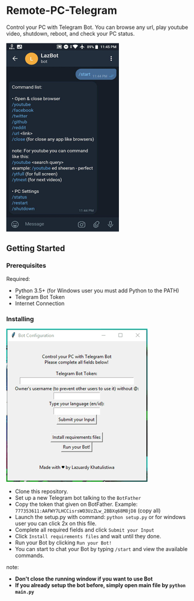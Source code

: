 # Remote-PC-Telegram
Control your PC with Telegram Bot.
You can browse any url, play youtube video, shutdown, reboot, and check your PC status.<br><br>
<img src="features.jpg" width="300" height="500">

## Getting Started
### Prerequisites

Required:

- Python 3.5+ (for Windows user you must add Python to the PATH)
- Telegram Bot Token
- Internet Connection

### Installing
![how to Install](setup.gif)
- Clone this repository.
- Set up a new Telegram bot talking to the ```BotFather```
- Copy the token that given on BotFather. Example: ```777353611:AAFWY7LHCCisrsWO3UzZLw_2BBXq68M8jD8``` (copy all)
- Launch the setup.py with command: ```python setup.py``` or for windows user you can click 2x on this file.
- Complete all required fields and click  ```Submit your Input```
- Click ```Install requirements files``` and wait until they done.
- Run your Bot by clicking ```Run your Bot!```
- You can start to chat your Bot by typing ```/start``` and view the available commands.

note:
- <b>Don't close the running window if you want to use Bot</b>
- <b>If you already setup the bot before, simply open main file by ```python main.py``` 
